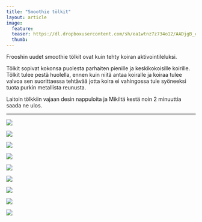 ```yaml
---
title: "Smoothie tölkit"
layout: article
image:
  feature:
  teaser: https://dl.dropboxusercontent.com/sh/ea1wtnz7z734o12/AADjgB_cZHvFaYWSQsvmxQmoa/aktivointi/smoothie-tolkit/DS07129_-245px.jpg
  thumb:
---
```


Frooshin uudet smoothie tölkit ovat kuin tehty koiran aktivointileluksi.

Tölkit sopivat kokonsa puolesta parhaiten pienille ja keskikokoisille koirille. Tölkit tulee pestä huolella, ennen kuin niitä antaa koiralle ja koiraa tulee valvoa sen suorittaessa tehtävää jotta koira ei vahingossa tule syöneeksi tuota purkin metallista reunusta.

Laitoin tölkkiin vajaan desin nappuloita ja Mikiltä kestä noin 2 minuuttia saada ne ulos.
 
---

[![](https://dl.dropboxusercontent.com/sh/ea1wtnz7z734o12/AAAw9QMULajeMqisFsJByE9Ya/aktivointi/smoothie-tolkit/DS07066-800px.jpg)](https://dl.dropboxusercontent.com/sh/ea1wtnz7z734o12/AAB-kXzxHlorvTdZIUdeUXj4a/aktivointi/smoothie-tolkit/DS07066.jpg)

[![](https://dl.dropboxusercontent.com/sh/ea1wtnz7z734o12/AADFxyYTPyYuaeCTKYwhJ4GNa/aktivointi/smoothie-tolkit/DS07129-800px.jpg)](https://dl.dropboxusercontent.com/sh/ea1wtnz7z734o12/AACUBgy3v9DuPF2uoMBj0ziaa/aktivointi/smoothie-tolkit/DS07129.jpg)

[![](https://dl.dropboxusercontent.com/sh/ea1wtnz7z734o12/AAA-SI_Pt9-mbuHXeAMjij4xa/aktivointi/smoothie-tolkit/DS07229-800px.jpg)](https://dl.dropboxusercontent.com/sh/ea1wtnz7z734o12/AABuD_8znkxNR1N5-HoDtbCea/aktivointi/smoothie-tolkit/DS07229.jpg)

[![](https://dl.dropboxusercontent.com/sh/ea1wtnz7z734o12/AACaZS6RwxhnAPymP9oHn_5ja/aktivointi/smoothie-tolkit/DS07272-800px.jpg)](https://dl.dropboxusercontent.com/sh/ea1wtnz7z734o12/AAB7_l3hyFsviPC6d4ZayMksa/aktivointi/smoothie-tolkit/DS07272.jpg)

[![](https://dl.dropboxusercontent.com/sh/ea1wtnz7z734o12/AAC3quAQUEzRBpNmqLtgpcrXa/aktivointi/smoothie-tolkit/DS07282-800px.jpg)](https://dl.dropboxusercontent.com/sh/ea1wtnz7z734o12/AADrlvnWsqp6sFqiByRkNJRga/aktivointi/smoothie-tolkit/DS07282.jpg)

[![](https://dl.dropboxusercontent.com/sh/ea1wtnz7z734o12/AAC15z8hHWR5vlA7eu06yJEya/aktivointi/smoothie-tolkit/DS07284-800px.jpg)](https://dl.dropboxusercontent.com/sh/ea1wtnz7z734o12/AACs6BaFu0WVz41Zu3VGAtWia/aktivointi/smoothie-tolkit/DS07284.jpg)

[![](https://dl.dropboxusercontent.com/sh/ea1wtnz7z734o12/AAAesFR5yCV49CGGoh4UBVsBa/aktivointi/smoothie-tolkit/DS07197-800px.jpg)](https://dl.dropboxusercontent.com/sh/ea1wtnz7z734o12/AACIUmzpiK78KG0MNqJIdEDIa/aktivointi/smoothie-tolkit/DS07197.jpg)

[![](https://dl.dropboxusercontent.com/sh/ea1wtnz7z734o12/AADyu7Wh9Y8l6WcrgOc40gf_a/aktivointi/smoothie-tolkit/DS07207-800px.jpg)](https://dl.dropboxusercontent.com/sh/ea1wtnz7z734o12/AABsJl2D3nBP_QgAQTQ3FJD4a/aktivointi/smoothie-tolkit/DS07207.jpg)

[![](https://dl.dropboxusercontent.com/sh/ea1wtnz7z734o12/AAAeewEolNPJaCY75Rfg3Ai_a/aktivointi/smoothie-tolkit/DS07298-800px.jpg)](https://dl.dropboxusercontent.com/sh/ea1wtnz7z734o12/AAACR1ZoV6xyjtqkFye3YcWaa/aktivointi/smoothie-tolkit/DS07298.jpg)
